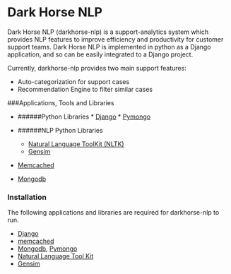 Dark Horse NLP
==============

Dark Horse NLP (darkhorse-nlp)  is a support-analytics system which provides NLP features to improve efficiency and productivity for customer support teams. Dark Horse NLP is implemented in python as a Django application, and so can be easily integrated to a Django project.

Currently, darkhorse-nlp provides two main support features:

* Auto-categorization for support cases
* Recommendation Engine to filter similar cases

###Applications, Tools and Libraries

- ######Python Libraries
      * [Django](https://www.djangoproject.com/)
      * [Pymongo](http://api.mongodb.org/python/current/)
            
- ######NLP Python Libraries
  	*   [Natural Language ToolKit (NLTK)](http://www.nltk.org/)
    *	[Gensim](http://radimrehurek.com/gensim/)
- [Memcached](http://memcached.org/)
- [Mongodb](http://www.mongodb.org/)
    
        
### Installation
The following applications and libraries are required for darkhorse-nlp to run. 

*	[Django](https://docs.djangoproject.com/en/1.5/topics/install/)
*	[memcached](http://stackoverflow.com/questions/7636108/installing-memcached-for-a-django-project)
*   [Mongodb](http://docs.mongodb.org/manual/installation/), [Pymongo](http://api.mongodb.org/python/current/)
*   [Natural Language Tool Kit](http://www.nltk.org/install.html)
*   [Gensim](http://radimrehurek.com/gensim/install.html)







